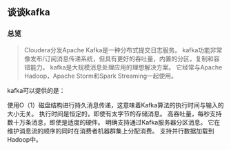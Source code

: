 ## 谈谈kafka
### 总览
> Cloudera分发Apache Kafka是一种分布式提交日志服务。 kafka功能非常像发布/订阅消息传递系统，但具有更好的吞吐量，内置的分区，复制和容错能力。 kafka是大规模消息处理应用的理想解决方案。 它经常与Apache Hadoop，Apache Storm和Spark Streaming一起使用。

kafka可以提供的是：

使用O（1）磁盘结构进行持久消息传递，这意味着Kafka算法的执行时间与输入的大小无关。 执行时间是恒定的，即使有太字节的存储消息。
高吞吐量，每秒支持数十万条消息，即使是适度的硬件。
明确支持通过Kafka服务器分区消息。 它在维护消息流的顺序的同时在消费者机器群集上分配消费。
支持并行数据加载到Hadoop中。